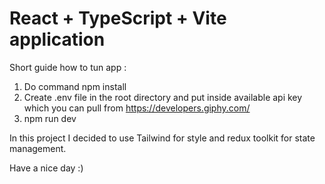 # React + TypeScript + Vite application

Short guide how to tun app :

1. Do command npm install
2. Create .env file in the root directory and put inside available api key which you can pull from https://developers.giphy.com/
3. npm run dev

In this project I decided to use Tailwind for style and redux toolkit for state management.

Have a nice day :)
